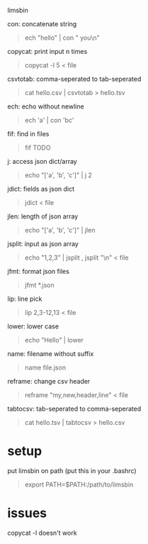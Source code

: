 limsbin

con: concatenate string
> ech "hello" | con " you\n"

copycat: print input n times
> copycat -l 5 < file

csvtotab: comma-seperated to tab-seperated
> cat hello.csv | csvtotab > hello.tsv

ech: echo without newline
> ech 'a' | con 'bc'

fif: find in files
> fif TODO

j: access json dict/array
> echo "['a', 'b', 'c']" | j 2

jdict: fields as json dict
> jdict < file

jlen: length of json array
> echo "['a', 'b', 'c']" | jlen

jsplit: input as json array
> echo "1,2,3" | jsplit ,
> jsplit "\n" < file

jfmt: format json files
> jfmt *.json

lip: line pick
> lip 2,3-12,13 < file

lower: lower case
> echo "Hello" | lower

name: filename without suffix
> name file.json

reframe: change csv header
> reframe "my,new,header,line" < file

tabtocsv: tab-seperated to comma-seperated
> cat hello.tsv | tabtocsv > hello.csv

# setup

put limsbin on path (put this in your .bashrc)
> export PATH=$PATH:/path/to/limsbin

# issues

copycat -l doesn't work